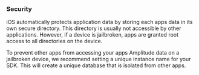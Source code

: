 ### Security

iOS automatically protects application data by storing each apps data in its own secure directory. This directory is usually not accessible by other applications. However, if a device is jailbroken, apps are granted root access to all directories on the device.

To prevent other apps from accessing your apps Amplitude data on a jailbroken device, we recommend setting a unique instance name for your SDK. This will create a unique database that is isolated from other apps.
